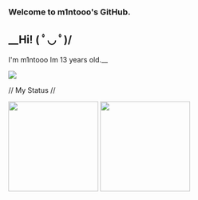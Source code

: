 ### Welcome to m1ntooo's GitHub.
## __Hi! ( ﾟ◡ ﾟ)/  
I'm m1ntooo
Im 13 years old.__
<p>
 <img src="https://count.getloli.com/get/@m1ntooo?theme=asoul">
</p>

// My Status //
<p>
  <img height="180px" src="https://github-readme-stats.vercel.app/api?username=m1ntooo&theme=dark"/>
  <img height="180px" src="https://github-readme-stats.vercel.app/api/top-langs/?username=m1ntooo&layout=compact&theme=dark"/>

  </a>
</p>
